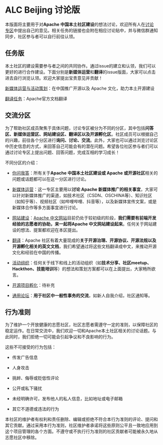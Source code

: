 # ALC Beijing 讨论版 

本版面将主要用于对**Apache 中国本土社区建设**的想法讨论，欢迎所有人在[讨论专区](https://github.com/alc-beijing/SIG/discussions)中提出自己的意见。相关任务的链接也会附在相应讨论贴中，并与微信群通知同步，社区参与者可以自行前往认领。

## 任务版

本土社区的建设需要参与者之间的共同协作。通过issue的建立和认领，我们可以更好的进行合作建设。下面分别是**新媒体运营**和**翻译**的issue版面，大家可以点击进去自行浏览认领。欢迎大家提出宝贵意见并贡献！

[新媒体运营与活动策划](https://github.com/alc-beijing/alc-site/issues)：在中国推广开源以及 Apache 文化，助力本土开源建设

[翻译任务](https://github.com/alc-beijing/translation/issues)：Apache官方文档翻译

## 交流分区

为了帮助社区成员聚焦于具体问题，讨论专区被分为不同的分区，其中包括**问答区、新媒体运营区、网站建设区、翻译区以及开源孵化区**。社区成员可以根据自己的兴趣，前往各个分区进行**询问、讨论、交流**。此外，大家也可以通过浏览讨论区中历史信息的方式，来回答自己可能会有的潜在问题。希望各位社区参与者们可以通过讨论专区上提出问题、回答问题，完成互相的学习成长！

不同分区的介绍：

- [你问我答](https://github.com/alc-beijing/SIG/discussions/categories/你问我答-q-a)：所有关于**Apache 中国本土社区建设或 Apache 或开源社区**相关的问题或话题都可以在这一分区进行讨论。


- [新媒体运营](https://github.com/alc-beijing/SIG/discussions/categories/新媒体运营)：这一专区主要用以**讨论 Apache 新媒体推广的相关事宜**，大家可以针对新媒体推广的渠道，如技术社区（CSDN、OSCHINA等）、知识社区（如知乎等）、视频社区（如哔哩哔哩、抖音等），以及新媒体宣传文案，或是新媒体合作等多方面事宜进行讨论。


- [网站建设](https://github.com/alc-beijing/SIG/discussions/categories/网站建设)：[Apache 中文网站](https://alc-beijing.github.io/alc-site/)目前仍处于较初级的阶段，**我们需要有前端开发经验的志愿者的协助，来一起将Apache 中文网站建设起来**。任何关于网站建设的想法、提案都欢迎在本区提出。


- [翻译](https://github.com/alc-beijing/SIG/discussions/categories/翻译相关话题)：Apache 社区有着大量现成的**关于开源治理、开源协议、开源法规以及开源孵化相关的英文文档**，我们希望通过将这些文档翻译成中文，来推动开源文化和经验在中国的传播。


- [活动组织](https://github.com/alc-beijing/SIG/discussions/categories/活动组织)：任何关于线下和线上的活动组织（如**技术分享、社区meetup、Hackthon、技能培训**等）的想法和策划方案都可以在上面提出，大家畅所欲言。


- [开源项目孵化](https://github.com/alc-beijing/SIG/discussions/categories/开源项目孵化)：待补充


- [通用论坛](https://github.com/alc-beijing/SIG/discussions/categories/通用论坛)：**用于社区中一般性事务的交流**，如新人自我介绍，社区通知等。

## 行为准则

为了维护一个开放健康的志愿社区，社区志愿者需遵守一定的准则，以保障社区的稳定运作。在日常交流中，我们欢迎一切和Apache本土社区相关的讨论话题。与此同时，我们拒绝一切可能会引起争议和不良影响的行为。

这些不可接受的行为包括：

- 传发广告信息
 
- 人身攻击
 
- 挑衅、侮辱或贬低性评论
 
- 公开或私下骚扰
 
- 未经明确许可，发布他人的私人信息，比如地址或电子邮箱
 
- 其它不道德或违法的行为

本社区的维护者有权利和责任删除、编辑或拒绝不符合本行为准则的评论、提问和其它贡献。通过采用本行为准则，社区维护者承诺将这些原则公平且一致地应用到这个项目管理的各个方面。不遵守或不执行行为准则的社区贡献者可能被永久地从志愿社区中移除。
